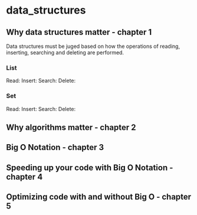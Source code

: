 # data_structures

## Why data structures matter - chapter 1

Data structures must be juged based on how the operations of reading, inserting, searching and deleting are performed.

### List

Read: 
Insert:
Search:
Delete:

### Set

Read: 
Insert:
Search:
Delete:

## Why algorithms matter - chapter 2

## Big O Notation - chapter 3

## Speeding up your code with Big O Notation - chapter 4

## Optimizing code with and without Big O - chapter 5
